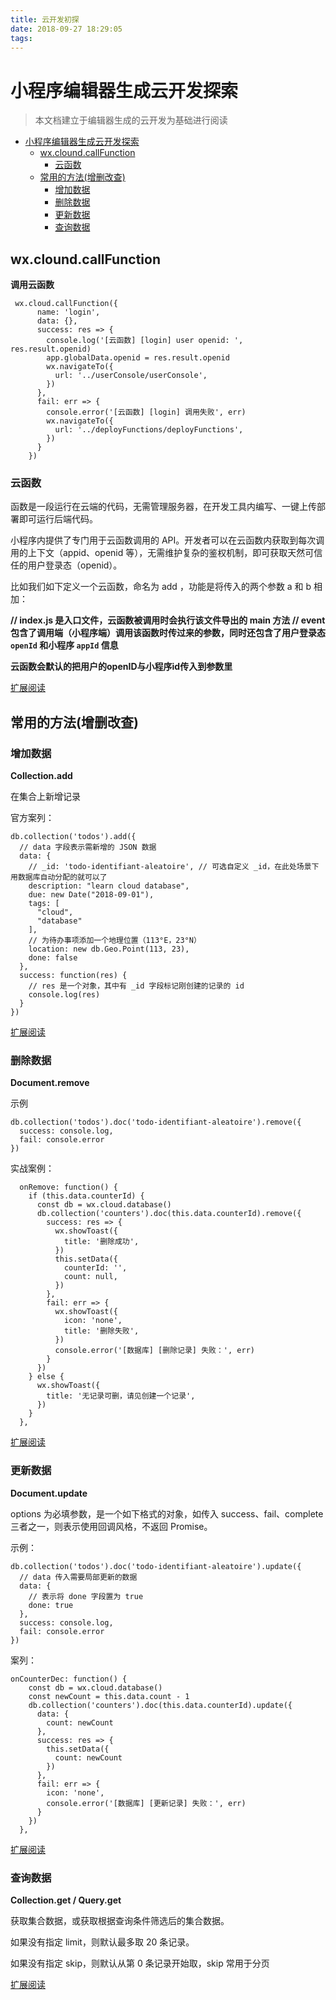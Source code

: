```yaml
---
title: 云开发初探
date: 2018-09-27 18:29:05
tags:
---
```

# 小程序编辑器生成云开发探索


> 本文档建立于编辑器生成的云开发为基础进行阅读


<!-- TOC -->

- [小程序编辑器生成云开发探索](#小程序编辑器生成云开发探索)
    - [wx.clound.callFunction](#wxcloundcallfunction)
        - [云函数](#云函数)
    - [常用的方法(增删改查)](#常用的方法增删改查)
        - [增加数据](#增加数据)
        - [删除数据](#删除数据)
        - [更新数据](#更新数据)
        - [查询数据](#查询数据)

<!-- /TOC -->

## wx.clound.callFunction

**调用云函数**
```
 wx.cloud.callFunction({
      name: 'login',
      data: {},
      success: res => {
        console.log('[云函数] [login] user openid: ', res.result.openid)
        app.globalData.openid = res.result.openid
        wx.navigateTo({
          url: '../userConsole/userConsole',
        })
      },
      fail: err => {
        console.error('[云函数] [login] 调用失败', err)
        wx.navigateTo({
          url: '../deployFunctions/deployFunctions',
        })
      }
    })
```
### 云函数
函数是一段运行在云端的代码，无需管理服务器，在开发工具内编写、一键上传部署即可运行后端代码。

小程序内提供了专门用于云函数调用的 API。开发者可以在云函数内获取到每次调用的上下文（appid、openid 等），无需维护复杂的鉴权机制，即可获取天然可信任的用户登录态（openid）。

比如我们如下定义一个云函数，命名为 add ，功能是将传入的两个参数 a 和 b 相加：

**// index.js 是入口文件，云函数被调用时会执行该文件导出的 main 方法
// event 包含了调用端（小程序端）调用该函数时传过来的参数，同时还包含了用户登录态 `openId` 和小程序 `appId` 信息**

**云函数会默认的把用户的openID与小程序id传入到参数里**

[扩展阅读](https://developers.weixin.qq.com/miniprogram/dev/wxcloud/basis/capabilities.html#%E4%BA%91%E5%87%BD%E6%95%B0)

## 常用的方法(增删改查)
### 增加数据

**Collection.add**

在集合上新增记录

官方案列：

```
db.collection('todos').add({
  // data 字段表示需新增的 JSON 数据
  data: {
    // _id: 'todo-identifiant-aleatoire', // 可选自定义 _id，在此处场景下用数据库自动分配的就可以了
    description: "learn cloud database",
    due: new Date("2018-09-01"),
    tags: [
      "cloud",
      "database"
    ],
    // 为待办事项添加一个地理位置（113°E，23°N）
    location: new db.Geo.Point(113, 23),
    done: false
  },
  success: function(res) {
    // res 是一个对象，其中有 _id 字段标记刚创建的记录的 id
    console.log(res)
  }
})
```
[扩展阅读](https://developers.weixin.qq.com/miniprogram/dev/wxcloud/guide/database/add.html)

	
### 删除数据
**Document.remove**

示例

```
db.collection('todos').doc('todo-identifiant-aleatoire').remove({
  success: console.log,
  fail: console.error
})
```

实战案例：

```
  onRemove: function() {
    if (this.data.counterId) {
      const db = wx.cloud.database()
      db.collection('counters').doc(this.data.counterId).remove({
        success: res => {
          wx.showToast({
            title: '删除成功',
          })
          this.setData({
            counterId: '',
            count: null,
          })
        },
        fail: err => {
          wx.showToast({
            icon: 'none',
            title: '删除失败',
          })
          console.error('[数据库] [删除记录] 失败：', err)
        }
      })
    } else {
      wx.showToast({
        title: '无记录可删，请见创建一个记录',
      })
    }
  },
```

[扩展阅读](https://developers.weixin.qq.com/miniprogram/dev/wxcloud/reference-client-api/database/doc.remove.html)
### 更新数据
**Document.update**

options 为必填参数，是一个如下格式的对象，如传入 success、fail、complete 三者之一，则表示使用回调风格，不返回 Promise。

示例：

```
db.collection('todos').doc('todo-identifiant-aleatoire').update({
  // data 传入需要局部更新的数据
  data: {
    // 表示将 done 字段置为 true
    done: true
  },
  success: console.log,
  fail: console.error
})
```

案列：

```
onCounterDec: function() {
    const db = wx.cloud.database()
    const newCount = this.data.count - 1
    db.collection('counters').doc(this.data.counterId).update({
      data: {
        count: newCount
      },
      success: res => {
        this.setData({
          count: newCount
        })
      },
      fail: err => {
        icon: 'none',
        console.error('[数据库] [更新记录] 失败：', err)
      }
    })
  },
```
[扩展阅读](https://developers.weixin.qq.com/miniprogram/dev/wxcloud/reference-client-api/database/doc.update.html)
### 查询数据
**Collection.get / Query.get**

获取集合数据，或获取根据查询条件筛选后的集合数据。

如果没有指定 limit，则默认最多取 20 条记录。

如果没有指定 skip，则默认从第 0 条记录开始取，skip 常用于分页

[扩展阅读](https://developers.weixin.qq.com/miniprogram/dev/wxcloud/guide/database/read.html)